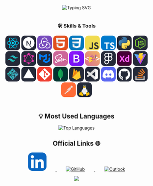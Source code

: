 <div align="center">
<img 
    src="https://readme-typing-svg.herokuapp.com?font=Fira+Code&size=28&duration=2500&pause=800&color=00FFAA&background=00000000&center=true&vCenter=true&width=800&height=80&lines=Hi+%F0%9F%91%8B+I'm+Michal+Siminski;React+%2F+Angular+%2F+Next.js+%2F+TypeScript;Passionate+Web+Developer+%F0%9F%9A%80" 
    alt="Typing SVG" 
    style="max-width: 100%;"
  />
</div>

<br/>

<h3 align="center">🛠️ Skills & Tools</h3>

<div align="center">

  <!-- Skill Icons -->
  <img src="https://github.com/tandpfun/skill-icons/blob/main/icons/React-Dark.svg" width="48" title="React.Js"/>
  <img src="https://github.com/tandpfun/skill-icons/blob/main/icons/NextJS-Dark.svg" width="48" title="Next.Js"/>
  <img src="https://github.com/tandpfun/skill-icons/blob/main/icons/Redux.svg" width="48" title="Redux"/>
  <img src="https://github.com/tandpfun/skill-icons/blob/main/icons/HTML.svg" width="48" title="HTML"/>
  <img src="https://github.com/tandpfun/skill-icons/blob/main/icons/CSS.svg" width="48" title="CSS"/>
  <img src="https://github.com/tandpfun/skill-icons/blob/main/icons/JavaScript.svg" width="48" title="Javascript"/>
  <img src="https://github.com/tandpfun/skill-icons/blob/main/icons/TypeScript.svg" width="48" title="TypeScript"/>
  <img src="https://github.com/tandpfun/skill-icons/blob/main/icons/Python-Dark.svg" width="48" title="Python"/>
  <img src="https://github.com/tandpfun/skill-icons/blob/main/icons/NodeJS-Dark.svg" width="48" title="Node.js"/>
  <img src="https://github.com/tandpfun/skill-icons/blob/main/icons/TailwindCSS-Dark.svg" width="48" title="TailwindCSS"/>
  <img src="https://github.com/tandpfun/skill-icons/blob/main/icons/GraphQL-Dark.svg" width="48" title="GraphQL"/>
  <img src="https://github.com/tandpfun/skill-icons/blob/main/icons/MaterialUI-Dark.svg" width="48" title="MUI"/>
  <img src="https://github.com/tandpfun/skill-icons/blob/main/icons/Sass.svg" width="48" title="Sass"/>
  <img src="https://github.com/tandpfun/skill-icons/blob/main/icons/Bootstrap.svg" width="48" title="Bootstrap"/>
  <img src="https://github.com/tandpfun/skill-icons/blob/main/icons/StyledComponents.svg" width="48" title="Styled Components"/>
  <img src="https://github.com/tandpfun/skill-icons/blob/main/icons/Figma-Dark.svg" width="48" title="Figma"/>
  <img src="https://github.com/tandpfun/skill-icons/blob/main/icons/XD.svg" width="48" title="Adobe XD"/>
  <img src="https://github.com/tandpfun/skill-icons/blob/main/icons/Vite-Dark.svg" width="48" title="Vite"/>
  <img src="https://github.com/tandpfun/skill-icons/blob/main/icons/Netlify-Dark.svg" width="48" title="Netlify"/>
  <img src="https://github.com/tandpfun/skill-icons/blob/main/icons/Vercel-Dark.svg" width="48" title="Vercel"/>
  <img src="https://github.com/tandpfun/skill-icons/blob/main/icons/Git.svg" width="48" title="Git"/>
  <img src="https://github.com/tandpfun/skill-icons/blob/main/icons/MongoDB.svg" width="48" title="MongoDB"/>
  <img src="https://github.com/tandpfun/skill-icons/blob/main/icons/Firebase-Dark.svg" width="48" title="Firebase"/>
  <img src="https://github.com/tandpfun/skill-icons/blob/main/icons/VSCode-Dark.svg" width="48" title="VSCode"/>
  <img src="https://github.com/tandpfun/skill-icons/blob/main/icons/Discord.svg" width="48" title="Discord"/>
  <img src="https://github.com/tandpfun/skill-icons/blob/main/icons/Github-Dark.svg" width="48" title="Github"/>
  <img src="https://github.com/tandpfun/skill-icons/blob/main/icons/StackOverflow-Dark.svg" width="48" title="Stack Overflow"/>
  <img src="https://github.com/tandpfun/skill-icons/blob/main/icons/Postman.svg" width="48" title="Postman"/>
  <img src="https://github.com/tandpfun/skill-icons/blob/main/icons/Linux-Dark.svg" width="48" title="Linux"/>  
</div>

<br/>

<h2 align="center">💡 Most Used Languages</h2>

<p align="center">
  <img 
    src="https://github-readme-stats.vercel.app/api/top-langs/?username=itzhoman&layout=compact&theme=tokyonight&hide_border=true&langs_count=8"
    alt="Top Languages"
    width="400px"
  />
</p>

<h2 align="center"> Official Links 🌐 </h2>

<p align="center">
  <!-- LinkedIn -->
  <a href="https://pl.linkedin.com/in/michał-simiński-7b3436173" target="_blank">
    <img src="https://raw.githubusercontent.com/tandpfun/skill-icons/65dea6c4eaca7da319e552c09f4cf5a9a8dab2c8/icons/LinkedIn.svg" alt="LinkedIn" width="60" style="margin: 0 30px;" />
  </a>

  <!-- GitHub -->
  <a href="https://github.com/michalsminski" target="_blank">
    <img src="https://github.githubassets.com/images/modules/logos_page/GitHub-Mark.png" alt="GitHub" width="60" style="margin: 0 30px;" />
  </a>

  <!-- Outlook -->
  <a href="mailto:michalsminski@outlook.com" target="_blank">
    <img src="https://github.com/sempostma/office365-icons/blob/master/png/256/outlook.png" alt="Outlook" width="60" style="margin: 0 30px;" />
  </a>
</p>

<div align="center">
  <img src="https://github.com/Adam-pw/Adam-pw/blob/main/animation_500_kxa883sd.gif">
</div>


